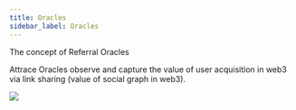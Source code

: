 ```yaml
---
title: Oracles
sidebar_label: Oracles
---
```


The concept of Referral Oracles

Attrace Oracles observe and capture the value of user acquisition in web3 via link sharing (value of social graph in web3). 


![](/about/oracles/referral-conversions-by-verifier-nodes-resize2.svg)

